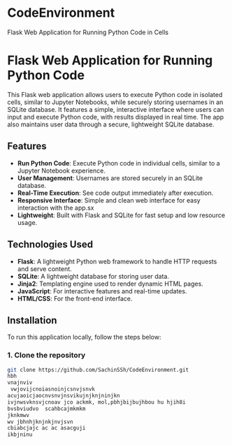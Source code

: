 # CodeEnvironment
Flask Web Application for Running Python Code in Cells 

# Flask Web Application for Running Python Code 

This Flask web application allows users to execute Python code in isolated cells, similar to Jupyter Notebooks, while securely storing usernames in an SQLite database. It features a simple, interactive interface where users can input and execute Python code, with results displayed in real time. The app also maintains user data through a secure, lightweight SQLite database.

## Features

- **Run Python Code**: Execute Python code in individual cells, similar to a Jupyter Notebook experience.
- **User Management**: Usernames are stored securely in an SQLite database.
- **Real-Time Execution**: See code output immediately after execution.
- **Responsive Interface**: Simple and clean web interface for easy interaction with the app.sx
- **Lightweight**: Built with Flask and SQLite for fast setup and low resource usage.

## Technologies Used

- **Flask**: A lightweight Python web framework to handle HTTP requests and serve content.
- **SQLite**: A lightweight database for storing user data.
- **Jinja2**: Templating engine used to render dynamic HTML pages.
- **JavaScript**: For interactive features and real-time updates.
- **HTML/CSS**: For the front-end interface.

## Installation

To run this application locally, follow the steps below:

### 1. Clone the repository
```bash
git clone https://github.com/SachinSSh/CodeEnvironment.git
hbh
vnajnviv
 vwjovijcnoiasnoinjcsnvjsnvk
acujaoicjaocnvsnvjnsvikujnjknjninjkn
ivjnwsvknsvjcnoav jco ackmk, mol,pbhjbijbujhbou hu hjih8i 
bvsbviudvo  scahbcajmkmkm
jknkmwv
wv jbhnhjknjnkjnvjsvn
cbiabcjajc ac ac asacguji 
ikbjninu

